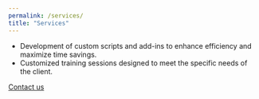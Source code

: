 ```yaml
---
permalink: /services/
title: "Services"
---
```


 - Development of custom scripts and add-ins to enhance efficiency and maximize time savings.
 - Customized training sessions designed to meet the specific needs of the client.

<a href="mailto:revitapijourney@gmail.com" class="btn btn--info">Contact us</a>
